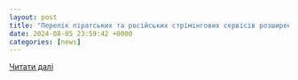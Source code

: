 ```yaml
---
layout: post
title: "Перелік піратських та російських стрімінгових сервісів розширено за сприяння ініціативи «Чисте небо»."
date: 2024-08-05 23:59:42 +0000
categories: [news]
---
```


[Читати далі](https://uazmi.org/news/post/d23ea95c693ddbde3813d38d87a75cdf)
